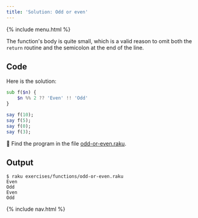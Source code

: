 ```yaml
---
title: 'Solution: Odd or even'
---
```


{% include menu.html %}

The function's body is quite small, which is a valid reason to omit both the `return` routine and the semicolon at the end of the line.

## Code

Here is the solution:

```raku
sub f($n) {
    $n %% 2 ?? 'Even' !! 'Odd'
}

say f(10);
say f(5);
say f(0);
say f(3);
```

🦋 Find the program in the file [odd-or-even.raku](https://github.com/ash/raku-course/blob/master/exercises/functions/odd-or-even.raku).

## Output

```console
$ raku exercises/functions/odd-or-even.raku
Even
Odd
Even
Odd
```

{% include nav.html %}
